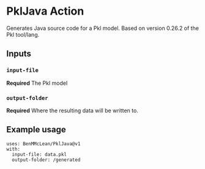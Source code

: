 # PklJava Action

Generates Java source code for a Pkl model. Based on version 0.26.2 of the Pkl tool/lang.

## Inputs

### `input-file`

**Required** The Pkl model

### `output-folder`

**Required** Where the resulting data will be written to.

## Example usage
```
uses: BenMMcLean/PklJava@v1
with:
  input-file: data.pkl
  output-folder: /generated
```
